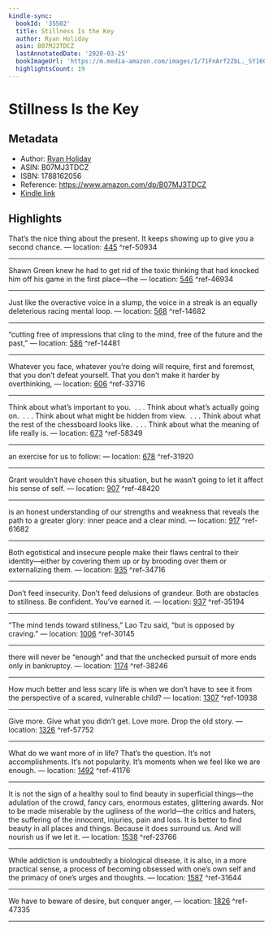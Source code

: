 ```yaml
---
kindle-sync:
  bookId: '35502'
  title: Stillness Is the Key
  author: Ryan Holiday
  asin: B07MJ3TDCZ
  lastAnnotatedDate: '2020-03-25'
  bookImageUrl: 'https://m.media-amazon.com/images/I/71FnArf2ZbL._SY160.jpg'
  highlightsCount: 19
---
```

# Stillness Is the Key
## Metadata
* Author: [Ryan Holiday](https://www.amazon.com/Ryan-Holiday/e/B007LUHFH8/ref=dp_byline_cont_ebooks_1)
* ASIN: B07MJ3TDCZ
* ISBN: 1788162056
* Reference: https://www.amazon.com/dp/B07MJ3TDCZ
* [Kindle link](kindle://book?action=open&asin=B07MJ3TDCZ)

## Highlights
That’s the nice thing about the present. It keeps showing up to give you a second chance. — location: [445](kindle://book?action=open&asin=B07MJ3TDCZ&location=445) ^ref-50934

---
Shawn Green knew he had to get rid of the toxic thinking that had knocked him off his game in the first place—the — location: [546](kindle://book?action=open&asin=B07MJ3TDCZ&location=546) ^ref-46934

---
Just like the overactive voice in a slump, the voice in a streak is an equally deleterious racing mental loop. — location: [568](kindle://book?action=open&asin=B07MJ3TDCZ&location=568) ^ref-14682

---
“cutting free of impressions that cling to the mind, free of the future and the past,” — location: [586](kindle://book?action=open&asin=B07MJ3TDCZ&location=586) ^ref-14481

---
Whatever you face, whatever you’re doing will require, first and foremost, that you don’t defeat yourself. That you don’t make it harder by overthinking, — location: [606](kindle://book?action=open&asin=B07MJ3TDCZ&location=606) ^ref-33716

---
Think about what’s important to you.  . . . Think about what’s actually going on.  . . . Think about what might be hidden from view.  . . . Think about what the rest of the chessboard looks like.  . . . Think about what the meaning of life really is. — location: [673](kindle://book?action=open&asin=B07MJ3TDCZ&location=673) ^ref-58349

---
an exercise for us to follow: — location: [678](kindle://book?action=open&asin=B07MJ3TDCZ&location=678) ^ref-31920

---
Grant wouldn’t have chosen this situation, but he wasn’t going to let it affect his sense of self. — location: [907](kindle://book?action=open&asin=B07MJ3TDCZ&location=907) ^ref-48420

---
is an honest understanding of our strengths and weakness that reveals the path to a greater glory: inner peace and a clear mind. — location: [917](kindle://book?action=open&asin=B07MJ3TDCZ&location=917) ^ref-61682

---
Both egotistical and insecure people make their flaws central to their identity—either by covering them up or by brooding over them or externalizing them. — location: [935](kindle://book?action=open&asin=B07MJ3TDCZ&location=935) ^ref-34716

---
Don’t feed insecurity. Don’t feed delusions of grandeur. Both are obstacles to stillness. Be confident. You’ve earned it. — location: [937](kindle://book?action=open&asin=B07MJ3TDCZ&location=937) ^ref-35194

---
“The mind tends toward stillness,” Lao Tzu said, “but is opposed by craving.” — location: [1006](kindle://book?action=open&asin=B07MJ3TDCZ&location=1006) ^ref-30145

---
there will never be “enough” and that the unchecked pursuit of more ends only in bankruptcy. — location: [1174](kindle://book?action=open&asin=B07MJ3TDCZ&location=1174) ^ref-38246

---
How much better and less scary life is when we don’t have to see it from the perspective of a scared, vulnerable child? — location: [1307](kindle://book?action=open&asin=B07MJ3TDCZ&location=1307) ^ref-10938

---
Give more. Give what you didn’t get. Love more. Drop the old story. — location: [1326](kindle://book?action=open&asin=B07MJ3TDCZ&location=1326) ^ref-57752

---
What do we want more of in life? That’s the question. It’s not accomplishments. It’s not popularity. It’s moments when we feel like we are enough. — location: [1492](kindle://book?action=open&asin=B07MJ3TDCZ&location=1492) ^ref-41176

---
It is not the sign of a healthy soul to find beauty in superficial things—the adulation of the crowd, fancy cars, enormous estates, glittering awards. Nor to be made miserable by the ugliness of the world—the critics and haters, the suffering of the innocent, injuries, pain and loss. It is better to find beauty in all places and things. Because it does surround us. And will nourish us if we let it. — location: [1538](kindle://book?action=open&asin=B07MJ3TDCZ&location=1538) ^ref-23766

---
While addiction is undoubtedly a biological disease, it is also, in a more practical sense, a process of becoming obsessed with one’s own self and the primacy of one’s urges and thoughts. — location: [1587](kindle://book?action=open&asin=B07MJ3TDCZ&location=1587) ^ref-31644

---
We have to beware of desire, but conquer anger, — location: [1826](kindle://book?action=open&asin=B07MJ3TDCZ&location=1826) ^ref-47335

---
